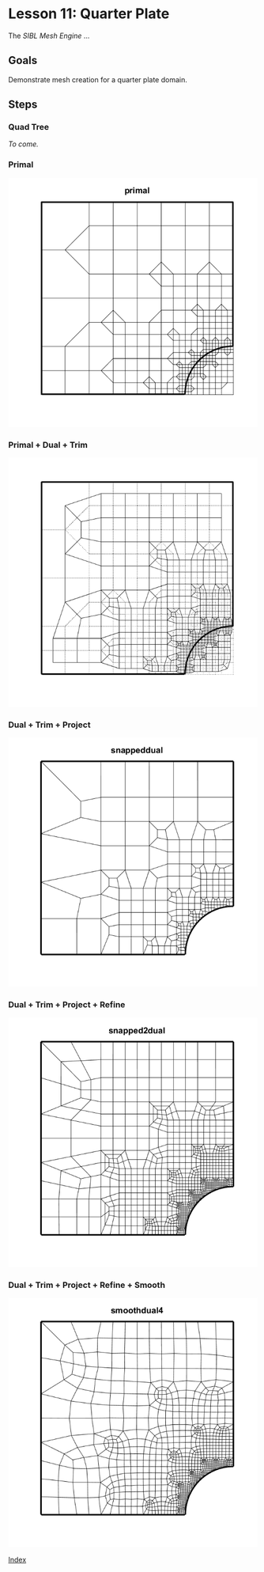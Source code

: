 # Lesson 11: Quarter Plate

The *SIBL Mesh Engine* ...

## Goals

Demonstrate mesh creation for a quarter plate domain.

## Steps

### Quad Tree

*To come.*

### Primal

![](fig/Hughes2date2021-12-16.png)

### Primal + Dual + Trim

![](fig/HughesDPdate2021-12-16.png)

### Dual + Trim + Project

![](fig/Hughes8date2021-12-16.png)

### Dual + Trim + Project + Refine

![](fig/Hughes7date2021-12-16.png)

### Dual + Trim + Project + Refine + Smooth

![](fig/Hughes6date2021-12-16.png)

[Index](README.md)
